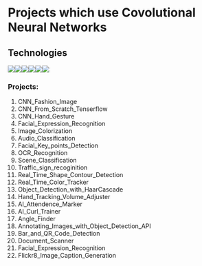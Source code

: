 # Projects which use Covolutional Neural Networks

## Technologies

<div style="display:flex; margin: auto;">
  <img src="https://img.shields.io/badge/Python-3776AB?style=for-the-badge&logo=python&logoColor=white">
  <img src="https://img.shields.io/badge/Numpy-777BB4?style=for-the-badge&logo=numpy&logoColor=white"> 
  <img src="https://img.shields.io/badge/Pandas-2C2D72?style=for-the-badge&logo=pandas&logoColor=white">
  <img src="https://img.shields.io/badge/scikit_learn-F7931E?style=for-the-badge&logo=scikit-learn&logoColor=white">
  <img src="https://img.shields.io/badge/TensorFlow-FF6F00?style=for-the-badge&logo=TensorFlow&logoColor=white">
  <img src="https://img.shields.io/badge/Keras-D00000?style=for-the-badge&logo=Keras&logoColor=white">
</div>

### Projects:

1) CNN_Fashion_Image
2) CNN_From_Scratch_Tenserflow
3) CNN_Hand_Gesture
4) Facial_Expression_Recognition
5) Image_Colorization
6) Audio_Classification
7) Facial_Key_points_Detection
8) OCR_Recognition
9) Scene_Classification
10) Traffic_sign_recoginition
11) Real_Time_Shape_Contour_Detection
12) Real_Time_Color_Tracker
13) Object_Detection_with_HaarCascade
14) Hand_Tracking_Volume_Adjuster
15) AI_Attendence_Marker
16) AI_Curl_Trainer
17) Angle_Finder
18) Annotating_Images_with_Object_Detection_API
19) Bar_and_QR_Code_Detection
20) Document_Scanner
21) Facial_Expression_Recognition
22) Flickr8_Image_Caption_Generation
